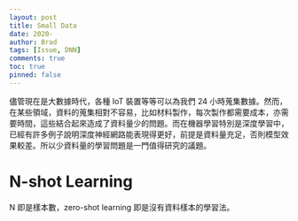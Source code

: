 ```yaml
---
layout: post
title: Small Data
date: 2020-
author: Brad
tags: [Issue, DNN]
comments: true
toc: true
pinned: false
---
```


儘管現在是大數據時代，各種 IoT 裝置等等可以為我們 24 小時蒐集數據。然而，在某些領域，資料的蒐集相對不容易，比如材料製作，每次製作都需要成本，亦需要時間，這些結合起來造成了資料量少的問題。而在機器學習特別是深度學習中，已經有許多例子說明深度神經網路能表現得更好，前提是資料量充足，否則模型效果較差。所以少資料量的學習問題是一門值得研究的議題。
<!-- more -->

# N-shot Learning
N 即是樣本數，zero-shot learning 即是沒有資料樣本的學習法。